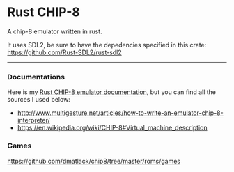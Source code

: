 # Rust CHIP-8
A chip-8 emulator written in rust.

It uses SDL2, be sure to have the depedencies specified in this crate: https://github.com/Rust-SDL2/rust-sdl2

--------------------------------------------------
### Documentations
Here is my [Rust CHIP-8 emulator documentation](EmulatorDoc.md), but you can find all the sources
I used below:
- http://www.multigesture.net/articles/how-to-write-an-emulator-chip-8-interpreter/
- https://en.wikipedia.org/wiki/CHIP-8#Virtual_machine_description

### Games
https://github.com/dmatlack/chip8/tree/master/roms/games

